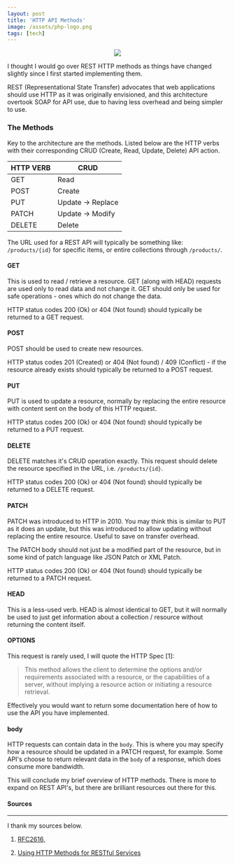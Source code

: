 ```yaml
---
layout: post
title: 'HTTP API Methods'
image: /assets/php-logo.png
tags: [tech]
---
```


<p style="text-align: center">
	<img src="/assets/rest.png?style=seventyfive">
</p>

I thought I would go over REST HTTP methods as things have changed slightly since I first started implementing them.

REST (Representational State Transfer) advocates that web applications should use HTTP as it was originally envisioned, and this architecture overtook SOAP for API use, due to having less overhead and being simpler to use.


### The Methods

Key to the architecture are the methods. Listed below are the HTTP verbs with their corresponding CRUD (Create, Read, Update, Delete) API action.


| HTTP VERB        | CRUD           |
| ------------- |-------------|
| GET      | Read |
| POST	| Create     |
| PUT     | Update -> Replace       |
| PATCH	| Update -> Modify     |
| DELETE	| Delete     |

The URL used for a REST API will typically be something like: `/products/{id}` for specific items, or entire collections through `/products/`.

#### GET

This is used to read / retrieve a resource. GET (along with HEAD) requests are used only to read data and not change it. GET should only be used for safe operations - ones which do not change the data.

HTTP status codes 200 (Ok) or 404 (Not found) should typically be returned to a GET request.

#### POST

POST should be used to create new resources.

HTTP status codes 201 (Created) or 404 (Not found) / 409 (Conflict) - if the resource already exists should typically be returned to a POST request.

#### PUT

PUT is used to update a resource, normally by replacing the entire resource with content sent on the body of this HTTP request.

HTTP status codes 200 (Ok) or 404 (Not found) should typically be returned to a PUT request.

#### DELETE

DELETE matches it's CRUD operation exactly. This request should delete the resource specified in the URL, i.e. `/products/{id}`.

HTTP status codes 200 (Ok) or 404 (Not found) should typically be returned to a DELETE request.

#### PATCH

PATCH was introduced to HTTP in 2010. You may think this is similar to PUT as it does an update, but this was introduced to allow updating without replacing the entire resource. Useful to save on transfer overhead.

The PATCH body should not just be a modified part of the resource, but in some kind of patch language like JSON Patch or XML Patch.

HTTP status codes 200 (Ok) or 404 (Not found) should typically be returned to a PATCH request.


#### HEAD

This is a less-used verb. HEAD is almost identical to GET, but it will normally be used to just get information about a collection / resource without returning the content itself.


#### OPTIONS

This request is rarely used, I will quote the HTTP Spec [1]:

> This method allows the client to determine the options and/or requirements associated with a resource, or the capabilities of a server, without implying a resource action or initiating a resource retrieval.

Effectively you would want to return some documentation here of how to use the API you have implemented.

#### body

HTTP requests can contain data in the `body`. This is where you may specify how a resource should be updated in a PATCH request, for example. Some API's choose to return relevant data in the `body` of a response, which does consume more bandwidth.


This will conclude my brief overview of HTTP methods. There is more to expand on REST API's, but there are brilliant resources out there for this.


#### Sources
----

I thank my sources below.

1. [RFC2616,](http://www.w3.org/Protocols/rfc2616/rfc2616-sec9.html)

2. [Using HTTP Methods for RESTful Services](http://www.restapitutorial.com/lessons/httpmethods.html)
